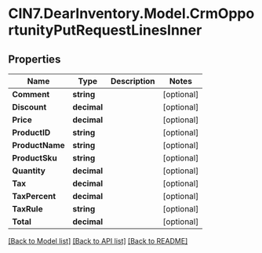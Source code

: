 # CIN7.DearInventory.Model.CrmOpportunityPutRequestLinesInner

## Properties

| Name            | Type        | Description | Notes      |
| --------------- | ----------- | ----------- | ---------- |
| **Comment**     | **string**  |             | [optional] |
| **Discount**    | **decimal** |             | [optional] |
| **Price**       | **decimal** |             | [optional] |
| **ProductID**   | **string**  |             | [optional] |
| **ProductName** | **string**  |             | [optional] |
| **ProductSku**  | **string**  |             | [optional] |
| **Quantity**    | **decimal** |             | [optional] |
| **Tax**         | **decimal** |             | [optional] |
| **TaxPercent**  | **decimal** |             | [optional] |
| **TaxRule**     | **string**  |             | [optional] |
| **Total**       | **decimal** |             | [optional] |

[[Back to Model list]](../README.md#documentation-for-models) [[Back to API list]](../README.md#documentation-for-api-endpoints) [[Back to README]](../README.md)
